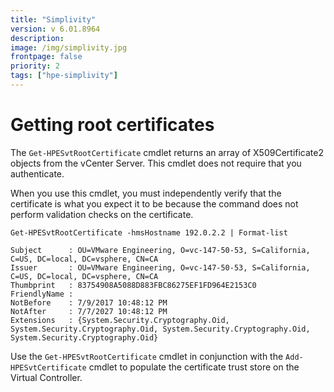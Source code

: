 ```yaml
---
title: "Simplivity"
version: v 6.01.8964
description:
image: /img/simplivity.jpg
frontpage: false
priority: 2
tags: ["hpe-simplivity"]
---
```


Getting root certificates
=========================

The `Get-HPESvtRootCertificate` cmdlet returns an array of X509Certificate2 objects from the vCenter Server. This cmdlet does not require that you authenticate.

When you use this cmdlet, you must independently verify that the certificate is what you expect it to be because the command does not perform validation checks on the certificate.

```
Get-HPESvtRootCertificate -hmsHostname 192.0.2.2 | Format-list

Subject      : OU=VMware Engineering, O=vc-147-50-53, S=California, C=US, DC=local, DC=vsphere, CN=CA
Issuer       : OU=VMware Engineering, O=vc-147-50-53, S=California, C=US, DC=local, DC=vsphere, CN=CA
Thumbprint   : 83754908A5088D883FBC86275EF1FD964E2153C0
FriendlyName :
NotBefore    : 7/9/2017 10:48:12 PM
NotAfter     : 7/7/2027 10:48:12 PM
Extensions   : {System.Security.Cryptography.Oid, System.Security.Cryptography.Oid, System.Security.Cryptography.Oid, System.Security.Cryptography.Oid}
```

Use the `Get-HPESvtRootCertificate` cmdlet in conjunction with the `Add-HPESvtCertificate` cmdlet to populate the certificate trust store on the Virtual Controller.

